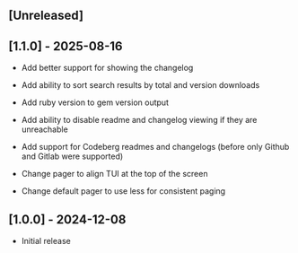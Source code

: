 ## [Unreleased]

## [1.1.0] - 2025-08-16

- Add better support for showing the changelog
- Add ability to sort search results by total and version downloads
- Add ruby version to gem version output
- Add ability to disable readme and changelog viewing if they are unreachable
- Add support for Codeberg readmes and changelogs (before only Github and Gitlab were supported)

- Change pager to align TUI at the top of the screen
- Change default pager to use less for consistent paging

## [1.0.0] - 2024-12-08

- Initial release
